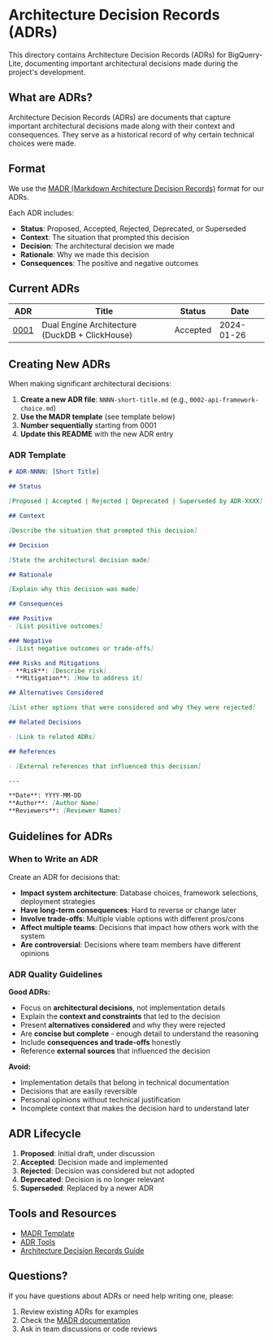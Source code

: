 # Architecture Decision Records (ADRs)

This directory contains Architecture Decision Records (ADRs) for BigQuery-Lite, documenting important architectural decisions made during the project's development.

## What are ADRs?

Architecture Decision Records (ADRs) are documents that capture important architectural decisions made along with their context and consequences. They serve as a historical record of why certain technical choices were made.

## Format

We use the [MADR (Markdown Architecture Decision Records)](https://adr.github.io/madr/) format for our ADRs.

Each ADR includes:

- **Status**: Proposed, Accepted, Rejected, Deprecated, or Superseded
- **Context**: The situation that prompted this decision
- **Decision**: The architectural decision we made
- **Rationale**: Why we made this decision
- **Consequences**: The positive and negative outcomes

## Current ADRs

| ADR | Title | Status | Date |
|-----|-------|--------|------|
| [0001](0001-dual-engine-architecture.md) | Dual Engine Architecture (DuckDB + ClickHouse) | Accepted | 2024-01-26 |

## Creating New ADRs

When making significant architectural decisions:

1. **Create a new ADR file**: `NNNN-short-title.md` (e.g., `0002-api-framework-choice.md`)
2. **Use the MADR template** (see template below)
3. **Number sequentially** starting from 0001
4. **Update this README** with the new ADR entry

### ADR Template

```markdown
# ADR-NNNN: [Short Title]

## Status

[Proposed | Accepted | Rejected | Deprecated | Superseded by ADR-XXXX]

## Context

[Describe the situation that prompted this decision]

## Decision

[State the architectural decision made]

## Rationale

[Explain why this decision was made]

## Consequences

### Positive
- [List positive outcomes]

### Negative  
- [List negative outcomes or trade-offs]

### Risks and Mitigations
- **Risk**: [Describe risk]
- **Mitigation**: [How to address it]

## Alternatives Considered

[List other options that were considered and why they were rejected]

## Related Decisions

- [Link to related ADRs]

## References

- [External references that influenced this decision]

---

**Date**: YYYY-MM-DD  
**Author**: [Author Name]  
**Reviewers**: [Reviewer Names]
```

## Guidelines for ADRs

### When to Write an ADR

Create an ADR for decisions that:

- **Impact system architecture**: Database choices, framework selections, deployment strategies
- **Have long-term consequences**: Hard to reverse or change later
- **Involve trade-offs**: Multiple viable options with different pros/cons
- **Affect multiple teams**: Decisions that impact how others work with the system
- **Are controversial**: Decisions where team members have different opinions

### ADR Quality Guidelines

**Good ADRs:**
- Focus on **architectural decisions**, not implementation details
- Explain the **context and constraints** that led to the decision
- Present **alternatives considered** and why they were rejected
- Are **concise but complete** - enough detail to understand the reasoning
- Include **consequences and trade-offs** honestly
- Reference **external sources** that influenced the decision

**Avoid:**
- Implementation details that belong in technical documentation
- Decisions that are easily reversible
- Personal opinions without technical justification
- Incomplete context that makes the decision hard to understand later

## ADR Lifecycle

1. **Proposed**: Initial draft, under discussion
2. **Accepted**: Decision made and implemented
3. **Rejected**: Decision was considered but not adopted
4. **Deprecated**: Decision is no longer relevant
5. **Superseded**: Replaced by a newer ADR

## Tools and Resources

- [MADR Template](https://adr.github.io/madr/)
- [ADR Tools](https://github.com/npryce/adr-tools)
- [Architecture Decision Records Guide](https://www.cognitect.com/blog/2011/11/15/documenting-architecture-decisions)

## Questions?

If you have questions about ADRs or need help writing one, please:

1. Review existing ADRs for examples
2. Check the [MADR documentation](https://adr.github.io/madr/)
3. Ask in team discussions or code reviews